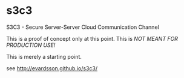 s3c3
====

S3C3 - Secure Server-Server Cloud Communication Channel

This is a proof of concept only at this point. This is *NOT MEANT FOR PRODUCTION USE!*

This is merely a starting point.

see http://evardsson.github.io/s3c3/

